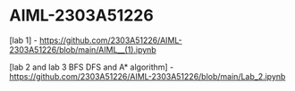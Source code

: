 # AIML-2303A51226
[lab 1] - https://github.com/2303A51226/AIML-2303A51226/blob/main/AIML__(1).ipynb

[lab 2 and lab 3 BFS DFS and A* algorithm] - https://github.com/2303A51226/AIML-2303A51226/blob/main/Lab_2.ipynb
